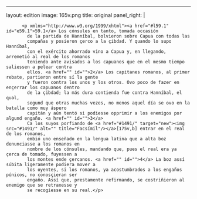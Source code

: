 <?xml version="1.0" encoding="UTF-8"?>
---
layout: edition
image: 165v.png 
title: original 
panel_right: |  
            
          <p xmlns="http://www.w3.org/1999/xhtml"><a href="#l59.1" id="e59.1">59.1</a> Los cónsules en tanto, tomada occasión
            de la partida de Hanníbal, bolvieron sobre Capua con todas las
            compañas y posieron çerco a la çibdad. Y quando lo supo Hanníbal,
            con el exército ahorrado vino a Capua y, en llegando, arremetió al real de los romanos
            teniendo ante avisados a los capuanos que en el mesmo tiempo saliessen a pelear contra
            ellos. <a href="" id="">2</a> Los capitanes romanos, al primer rebate, partieron entre sí la gente
            y fueron contra los unos y los otros. Ovo poco de fazer en ençerrar los capuanos dentro
            de la çibdad; la más dura contienda fue contra Hanníbal, el qual,
            segund que otras muchas vezes, no menos aquel día se ovo en la batalla como muy áspero
            capitán y aún tentó si podiesse opprimir a los enemigos por algund engaño. <a href="" id="">3</a>
            Ca los suyos porfiando de <a href="#1491/" target="new"><img src="#1491/" alt="" title="Facsímil"/></a>[175v,b] entrar en el real de los romanos,
            embió uno enseñado en la lengua latina que a alta boz denunciasse a los romanos en
            nombre de los cónsules, mandando que, pues el real era ya çerca de tomado, fuyessen a
            los montes ende çercanos. <a href="" id="">4</a> La boz assí súbita ligeramente podiera mover a
            los oyentes, si los romanos, ya acostumbrados a los engaños púnicos, no conosçieran ser
            engaño. Assí que, prestamente refirmando, se costriñieron al enemigo que se retraxesse y
            se recogiesse en su real.</p>
        